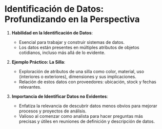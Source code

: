 # Identificación de Datos: Profundizando en la Perspectiva

1. **Habilidad en la Identificación de Datos**:
   - Esencial para trabajar y construir sistemas de datos.
   - Los datos están presentes en múltiples atributos de objetos cotidianos, incluso más allá de lo evidente.

2. **Ejemplo Práctico: La Silla**:
   - Exploración de atributos de una silla como color, material, uso (interiores o exteriores), dimensiones y sus implicaciones.
   - Relación de estos datos con proveedores: ubicación, stock y fechas relevantes.

3. **Importancia de Identificar Datos no Evidentes**:
   - Enfatiza la relevancia de descubrir datos menos obvios para mejorar procesos y proyectos de análisis.
   - Valioso al comenzar como analista para hacer preguntas más precisas y útiles en reuniones de definición y descripción de datos.
